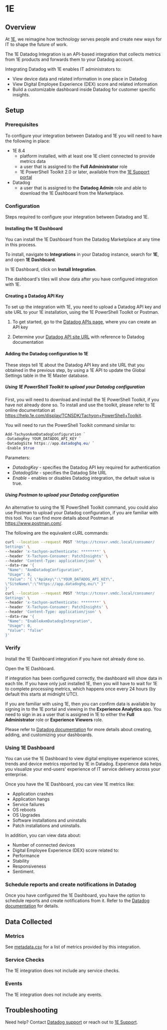 # 1E

## Overview

At [1E][1], we reimagine how technology serves people and create new ways for IT to shape the future of work.

The 1E Datadog Integration is an API-based integration that collects metrics from 1E products and forwards them to your Datadog account.

Integrating Datadog with 1E enables IT administrators to:

- View device data and related information in one place in Datadog
- View Digital Employee Experience (DEX) score and related information
- Build a customizable dashboard inside Datadog for customer specific insights.

## Setup

### Prerequisites

To configure your integration between Datadog and 1E you will need to have the following in place:

- 1E 8.4
  - platform installed, with at least one 1E client connected to provide metrics data
  - a user that is assigned to the **Full Administrator** role
  - 1E PowerShell Toolkit 2.0 or later, available from the [1E Support portal][2]
- Datadog
  - a user that is assigned to the **Datadog Admin** role and able to download the 1E Dashboard from the Marketplace.

### Configuration

Steps required to configure your integration between Datadog and 1E.

#### Installing the 1E Dashboard

You can install the 1E Dashboard from the Datadog Marketplace at any time in this process.

To install, navigate to **Integrations** in your Datadog instance, search for **1E**, and open **1E Dashboard**.

In 1E Dashboard, click on **Install Integration**.

The dashboard's tiles will show data after you have configured integration with 1E.

#### Creating a Datadog API Key

To set up the integration with 1E, you need to upload a Datadog API key and site URL to your 1E
installation, using the 1E PowerShell Toolkit or Postman.

1. To get started, go to the [Datadog APIs page][3], where you can create an API key

2. Determine your [Datadog API site URL][4] with reference to Datadog documentation

#### Adding the Datadog configuration to 1E

These steps tell 1E about the Datadog API key and site URL that you obtained in the previous step, by using a 1E API to update the Global Settings table in the 1E Master database.

##### Using 1E PowerShell Toolkit to upload your Datadog configuration

First, you will need to download and install the 1E PowerShell Toolkit, if you have not already done so. To install and use the toolkit, please refer to 1E online documentation at https://help.1e.com/display/TCNSDK/Tachyon+PowerShell+Toolkit.

You will need to run the PowerShell Toolkit command similar to:

```powershell
Add-TachyonAxmDatadogConfiguration `
-DatadogKey YOUR_DATADOG_API_KEY `
-DatadogSite https://app.datadoghq.eu/ `
-Enable $true
```

Parameters:

- _DatadogKey_ - specifies the Datadog API key required for authentication
- _DatadogSite_ - specifies the Datadog Site URL
- _Enable_ - enables or disables Datadog integration, the default value is true.

##### Using Postman to upload your Datadog configuration

An alternative to using the 1E PowerShell Toolkit command, you could also use Postman to upload your Datadog configuration, if you are familiar with this tool. You can find more details about Postman at https://www.postman.com/.

The following are the equivalent cURL commands:

```bash
curl --location --request POST 'https://tcnsvr.vmdc.local/consumer/
Settings' \
--header 'x-tachyon-authenticate: ********' \
--header 'X-Tachyon-Consumer: PatchInsights' \
--header 'Content-Type: application/json' \
--data-raw '{
 "Name": "AxmDatadogConfiguration",
 "Usage": 0,
 "Value": "{ \"ApiKey\":\"YOUR_DATADOG_API_KEY\",
\"SiteName\":\"https://app.datadoghq.eu/\" }"
}'
curl --location --request POST 'https://tcnsvr.vmdc.local/consumer/
Settings' \
--header 'x-tachyon-authenticate: ********' \
--header 'X-Tachyon-Consumer: PatchInsights' \
--header 'Content-Type: application/json' \
--data-raw '{
 "Name": "EnableAxmDatadogIntegration",
 "Usage": 0,
 "Value": "false"
}'
```

### Verify

Install the 1E Dashboard integration if you have not already done so.

Open the 1E Dashboard.

If integration has been configured correctly, the dashboard will show data in each tile. If you have only just installed 1E, then you will have to wait for 1E to complete processing metrics, which happens once every 24 hours (by default this starts at midnight UTC).

If you are familiar with using 1E, then you can confirm data is available by signing in to the 1E portal and viewing in the **Experience Analytics** app. You need to sign in as a user that is assigned in 1E to either the **Full Administrator** role or **Experience Viewers** role.

Please refer to [Datadog documentation][5] for more details about creating, adding, and customizing your dashboards.

### Using 1E Dashboard

You can use the 1E Dashboard to view digital employee experience scores, trends and device metrics reported by 1E in Datadog. Experience data helps you visualize your end-users' experience of IT service delivery across your enterprise.

Once you have the 1E Dashboard, you can view 1E metrics like:

- Application crashes
- Application hangs
- Service failures
- OS reboots
- OS Upgrades
- Software installations and uninstalls
- Patch installations and uninstalls.

In addition, you can view data about:

- Number of connected devices
- Digital Employee Experience (DEX) score related to:
- Performance
- Stability
- Responsiveness
- Sentiment.

### Schedule reports and create notifications in Datadog

Once you have configured the 1E Dashboard, you have the option to schedule reports and create
notifications from it.
Refer to the [Datadog documentation][5] for details.

## Data Collected

### Metrics

See [metadata.csv][3] for a list of metrics provided by this integration.

### Service Checks

The 1E integration does not include any service checks.

### Events

The 1E integration does not include any events.

## Troubleshooting

Need help? Contact [Datadog support][6] or reach out to [1E Support][1].

[1]: https://www.1e.com/
[2]: https://1eportal.force.com/s/
[3]: https://app.datadoghq.com/organization-settings/api-keys
[4]: https://docs.datadoghq.com/getting_started/site/
[5]: https://docs.datadoghq.com/
[6]: https://docs.datadoghq.com/help/
